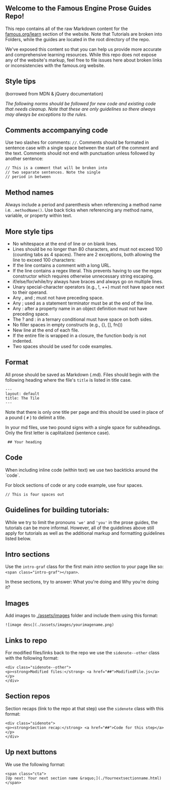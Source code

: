 ## Welcome to the Famous Engine Prose Guides Repo! 

This repo contains all of the raw Markdown content for the [famous.org/learn](https://famous.org/learn) section of the website. Note that Tutorials are broken into Folders, while the guides are located in the root directory of the repo. 

We've exposed this content so that you can help us provide more accurate and comprehensive learning resources. While this repo does not expose any of the website's markup, feel free to file issues here about broken links or inconsistencies with the famous.org website.

## Style tips 

(borrowed from MDN & jQuery documentation)

_The following norms should be followed for new code and existing code that needs cleanup. Note that these are only guidelines so there always may always be exceptions to the rules._



## Comments accompanying code

Use two slashes for comments: `//`. Comments should be formated in sentence case with a single space between the start of the comment and the text. Comments should not end with punctuation unless followed by another sentence:
    
    // This is a comment that will be broken into
    // two separate sentences. Note the single  
    // period in between

## Method names

Always include a period and parenthesis when referencing a method name i.e. `.methodName()`. Use back ticks when referencing any method name, variable, or property within text. 


## More style tips

 - No whitespace at the end of line or on blank lines.
 - Lines should be no longer than 80 characters, and must not exceed 100 (counting tabs as 4 spaces). There are 2 exceptions, both allowing the line to exceed 100 characters:
 - If the line contains a comment with a long URL.
 - If the line contains a regex literal. This prevents having to use the regex constructor which requires otherwise unnecessary string escaping.
 - if/else/for/while/try always have braces and always go on multiple lines.
 - Unary special-character operators (e.g., !, ++) must not have space next to their operand.
 - Any , and ; must not have preceding space.
 - Any ; used as a statement terminator must be at the end of the line.
 - Any : after a property name in an object definition must not have preceding space.
 - The ? and : in a ternary conditional must have space on both sides.
 - No filler spaces in empty constructs (e.g., {}, [], fn())
 - New line at the end of each file.
 - If the entire file is wrapped in a closure, the function body is not indented.
 - Two spaces should be used for code examples. 

## Format

All prose should be saved as Markdown (.md). Files should begin with the following heading where the file's `title` is listed in title case. 

    ---
    layout: default
    title: The Tile
    ---

Note that there is only one title per page and this should be used in place of a pound ( `#` ) to delimit a title. 

In your md files, use two pound signs with a single space for subheadings. Only the first letter is caplitalized (sentence case).

     ## Your heading



## Code 

When including inline code (within text) we use  two backticks around the &#96;code&#96;.

For block sections of code or any code example, use four spaces.
    
    // This is four spaces out


## Guidelines for building tutorials:

While we try to limit the pronouns `'we'` and `'you'` in the prose guides, the tutorials can be more informal. However, all of the guidelines above still apply for tutorials as well as the additional markup and formatting guidelines listed below.

## Intro sections  

Use the `intro-graf` class for the first main _intro_ section to your page like so: `<span class="intro-graf"></span>`. 

In these sections, try to answer: What you're doing and Why you're doing it?

## Images

Add images to [./assets/images](#) folder and include them using this format: 

`![image desc](./assets/images/yourimagename.png)`

## Links to repo 

For modified files/links back to the repo we use the `sidenote--other` class with the following format:
    
    <div class="sidenote--other">
    <p><strong>Modified files:</strong> <a href="##">ModifiedFile.js</a></p>
    </div>

## Section repos

Section recaps (link to the repo at that step) use the `sidenote` class with this format:

    <div class="sidenote">
    <p><strong>Section recap:</strong> <a href="##">Code for this step</a></p>
    </div>


## Up next buttons

We use the following format:

    <span class="cta">
    [Up next: Your next section name &raquo;](./Yournextsectionname.html) 
    </span>

